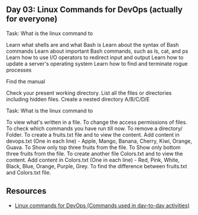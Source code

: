 ## Day 03: Linux Commands for DevOps (actually for everyone)

Task: What is the linux command to

Learn what shells are and what Bash is
Learn about the syntax of Bash commands
Learn about important Bash commands, such as ls, cat, and ps
Learn how to use I/O operators to redirect input and output
Learn how to update a server's operating system
Learn how to find and terminate rogue processes

Find the manual

Check your present working directory.
List all the files or directories including hidden files.
Create a nested directory A/B/C/D/E

Task: What is the linux command to

To view what's written in a file.
To change the access permissions of files.
To check which commands you have run till now.
To remove a directory/ Folder.
To create a fruits.txt file and to view the content.
Add content in devops.txt (One in each line) - Apple, Mango, Banana, Cherry, Kiwi, Orange, Guava.
To Show only top three fruits from the file.
To Show only bottom three fruits from the file.
To create another file Colors.txt and to view the content.
Add content in Colors.txt (One in each line) - Red, Pink, White, Black, Blue, Orange, Purple, Grey.
To find the difference between fruits.txt and Colors.txt file.

## Resources

- [Linux commands for DevOps (Commands used in day-to-day activities)](https://www.linkedin.com/pulse/linux-commands-devops-used-day-to-day-activit-chetan-/)
